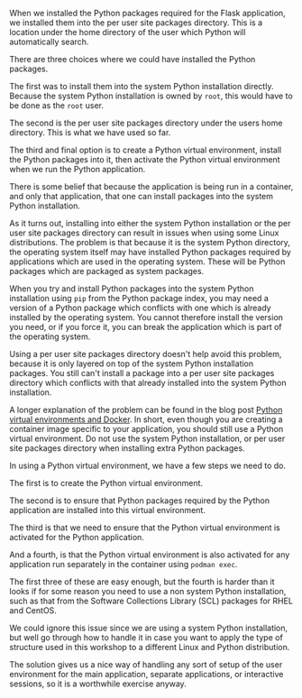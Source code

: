 When we installed the Python packages required for the Flask application, we installed them into the per user site packages directory. This is a location under the home directory of the user which Python will automatically search.

There are three choices where we could have installed the Python packages.

The first was to install them into the system Python installation directly. Because the system Python installation is owned by `root`, this would have to be done as the `root` user.

The second is the per user site packages directory under the users home directory. This is what we have used so far.

The third and final option is to create a Python virtual environment, install the Python packages into it, then activate the Python virtual environment when we run the Python application.

There is some belief that because the application is being run in a container, and only that application, that one can install packages into the system Python installation.

As it turns out, installing into either the system Python installation or the per user site packages directory can result in issues when using some Linux distributions. The problem is that because it is the system Python directory, the operating system itself may have installed Python packages required by applications which are used in the operating system. These will be Python packages which are packaged as system packages.

When you try and install Python packages into the system Python installation using `pip` from the Python package index, you may need a version of a Python package which conflicts with one which is already installed by the operating system. You cannot therefore install the version you need, or if you force it, you can break the application which is part of the operating system.

Using a per user site packages directory doesn't help avoid this problem, because it is only layered on top of the system Python installation packages. You still can't install a package into a per user site packages directory which conflicts with that already installed into the system Python installation.

A longer explanation of the problem can be found in the blog post [Python virtual environments and Docker](http://blog.dscpl.com.au/2016/01/python-virtual-environments-and-docker.html). In short, even though you are creating a container image specific to your application, you should still use a Python virtual environment. Do not use the system Python installation, or per user site packages directory when installing extra Python packages.

In using a Python virtual environment, we have a few steps we need to do.

The first is to create the Python virtual environment.

The second is to ensure that Python packages required by the Python application are installed into this virtual environment.

The third is that we need to ensure that the Python virtual environment is activated for the Python application.

And a fourth, is that the Python virtual environment is also activated for any application run separately in the container using `podman exec`.

The first three of these are easy enough, but the fourth is harder than it looks if for some reason you need to use a non system Python installation, such as that from the Software Collections Library (SCL) packages for RHEL and CentOS.

We could ignore this issue since we are using a system Python installation, but well go through how to handle it in case you want to apply the type of structure used in this workshop to a different Linux and Python distribution.

The solution gives us a nice way of handling any sort of setup of the user environment for the main application, separate applications, or interactive sessions, so it is a worthwhile exercise anyway.
